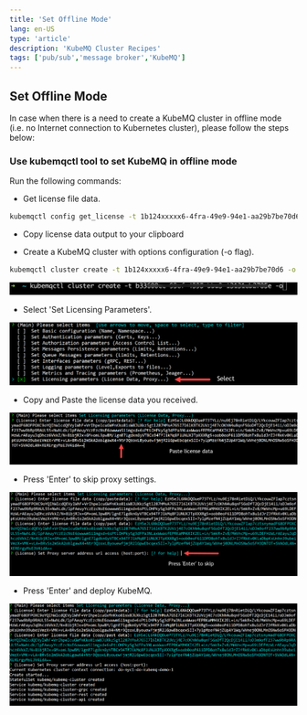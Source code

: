 ```yaml
---
title: 'Set Offline Mode'
lang: en-US
type: 'article'
description: 'KubeMQ Cluster Recipes'
tags: ['pub/sub','message broker','KubeMQ']
---
```


## Set Offline Mode

In case when there is a need to create a KubeMQ cluster in offline mode (i.e. no Internet connection to Kubernetes cluster), please follow the steps below:

### Use kubemqctl tool to set KubeMQ in offline mode
Run the following commands:

- Get license file data.

```bash
kubemqctl config get_license -t 1b124xxxxx6-4fra-49e9-94e1-aa29b7be70d6
```

- Copy license data output to your clipboard

- Create a KubeMQ cluster with options configuration (-o flag).

```bash
kubemqctl cluster create -t 1b124xxxxx6-4fra-49e9-94e1-aa29b7be70d6 -o
```

![basic-create.png](./images/basic-create.png)

- Select 'Set Licensing Parameters'.

![basic-license-1.png](./images/basic-license-1.png)

- Copy and Paste the license data you received.

![basic-license-2.png](./images/basic-license-2.png)

- Press 'Enter' to skip proxy settings.

![basic-license-3.png](./images/basic-license-3.png)

- Press 'Enter' and deploy KubeMQ.

![basic-license-4.png](./images/basic-license-4.png)
